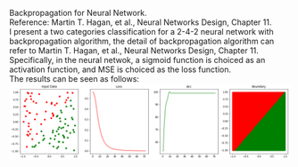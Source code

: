 Backpropagation for Neural Network.  
Reference: Martin T. Hagan, et al., Neural Networks Design, Chapter 11.  
I present a two categories classification for a 2-4-2 neural network with backpropagation algorithm, the detail of backpropagation algorithm can refer to Martin T. Hagan, et al., Neural Networks Design, Chapter 11.  
Specifically, in the neural netwok, a sigmoid function is choiced as an activation function, and MSE is choiced as the loss function.  
The results can be seen as follows:    
![result](./results/result_Backpropagation_for_neural_network.png)